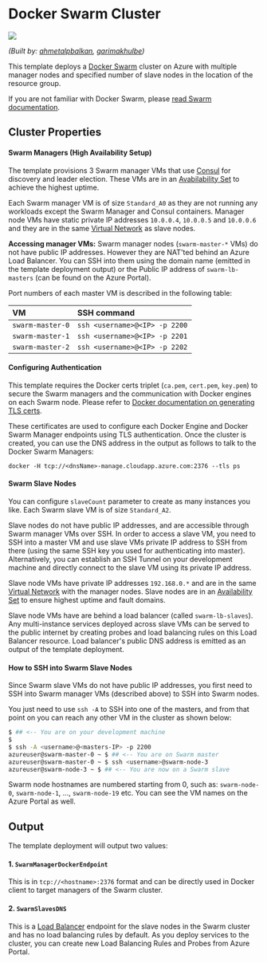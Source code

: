 # Docker Swarm Cluster

<a href="https://portal.azure.com/#create/Microsoft.Template/uri/https%3A%2F%2Fraw.githubusercontent.com%2FAzure%2Fazure-quickstart-templates%2Fmaster%2Fdocker-swarm-cluster%2Fazuredeploy.json" target="_blank">
    <img src="http://azuredeploy.net/deploybutton.png"/>
</a>

*(Built by: [ahmetalpbalkan](https://github.com/ahmetalpbalkan), [garimakhulbe](https://github.com/garimakhulbe))*

This template deploys a [Docker Swarm](http://docs.docker.com/swarm) cluster
on Azure with multiple manager nodes and specified number of slave nodes in
the location of the resource group.

If you are not familiar with Docker Swarm, please
[read Swarm documentation](http://docs.docker.com/swarm).

## Cluster Properties

#### Swarm Managers (High Availability Setup)

The template provisions 3 Swarm manager VMs that use [Consul](https://consul.io/)
for discovery and leader election. These VMs are in an [Avabilability Set][av-set]
to achieve the highest uptime.

Each Swarm manager VM is of size `Standard_A0` as they are not running any workloads
except the Swarm Manager and Consul containers. Manager node VMs have static private IP addresses
`10.0.0.4`, `10.0.0.5` and `10.0.0.6` and they are in the same [Virtual Network][az-vnet] as slave nodes.

**Accessing manager VMs:** Swarm manager nodes (`swarm-master-*` VMs) do not have
public IP addresses. However they are NAT'ted behind an Azure Load Balancer. You
can SSH into them using the domain name (emitted in the template deployment output) or
the Public IP address of `swarm-lb-masters` (can be found on the Azure Portal).

Port numbers of each master VM is described in the following table:

| VM   | SSH command |
|:--- |:---|
| `swarm-master-0`  | `ssh <username>@<IP> -p 2200` |
| `swarm-master-1`  | `ssh <username>@<IP> -p 2201` |
| `swarm-master-2`  | `ssh <username>@<IP> -p 2202` |

#### Configuring Authentication

This template requires the Docker certs triplet (`ca.pem`, `cert.pem`, `key.pem`)
to secure the Swarm managers and the communication with Docker engines on each Swarm
node. Please refer to [Docker documentation on generating TLS certs][tls].

These certificates are used to configure each Docker Engine and Docker Swarm
Manager endpoints using TLS authentication. Once the cluster is created, you
can use the DNS address in the output as follows to talk to the Docker Swarm Managers:

    docker -H tcp://<dnsName>-manage.cloudapp.azure.com:2376 --tls ps

#### Swarm Slave Nodes

You can configure `slaveCount` parameter to create as many instances you like.
Each Swarm slave VM is of size `Standard_A2`.

Slave nodes do not have public IP addresses, and are accessible through Swarm
manager VMs over SSH. In order to access a slave VM, you need to SSH into a
master VM and use slave VMs private IP address to SSH from there (using the
same SSH key you used for authenticating into master). Alternatively, you can
establish an SSH Tunnel on your development machine and directly connect to
the slave VM using its private IP address.

Slave node VMs have private IP addresses `192.168.0.*` and are in the same
[Virtual Network][az-vnet] with the manager nodes. Slave nodes are in an
[Availability Set][av-set] to ensure highest uptime and fault domains.

Slave node VMs have are behind a load balancer (called `swarm-lb-slaves`). Any
multi-instance services deployed across slave VMs can be served to the public
internet by creating probes and load balancing rules on this Load Balancer
resource. Load balancer's public DNS address is emitted as an output of the
template deployment.

#### How to SSH into Swarm Slave Nodes

Since Swarm slave VMs do not have public IP addresses, you first need to SSH into
Swarm manager VMs (described above) to SSH into Swarm nodes.

You just need to use `ssh -A` to SSH into one of the masters, and from that point
on you can reach any other VM in the cluster as shown below:

```sh
$ ## <-- You are on your development machine
$
$ ssh -A <username>@<masters-IP> -p 2200
azureuser@swarm-master-0 ~ $ ## <-- You are on Swarm master
azureuser@swarm-master-0 ~ $ ssh <username>@swarm-node-3
azureuser@swarm-node-3 ~ $ ## <-- You are now on a Swarm slave
```

Swarm node hostnames are numbered starting from 0, such as: `swarm-node-0`,
`swarm-node-1`, ..., `swarm-node-19` etc. You can see the VM names on the
Azure Portal as well.

## Output

The template deployment will output two values:

#### 1. `SwarmManagerDockerEndpoint`

This is in `tcp://<hostname>:2376` format and can be directly used in Docker
client to target managers of the Swarm cluster.

#### 2. `SwarmSlavesDNS`

This is a [Load Balancer][az-lb] endpoint for the slave nodes in the
Swarm cluster and has no load balancing rules by default. As you deploy services
to the cluster, you can create new Load Balancing Rules and Probes from Azure
Portal.

[av-set]: https://azure.microsoft.com/en-us/documentation/articles/virtual-machines-manage-availability/
[az-lb]: https://azure.microsoft.com/en-us/documentation/articles/load-balancer-overview/
[az-vnet]: http://azure.microsoft.com/en-us/documentation/services/virtual-network/
[tls]: https://docs.docker.com/articles/https/#create-a-ca-server-and-client-keys-with-openssl
